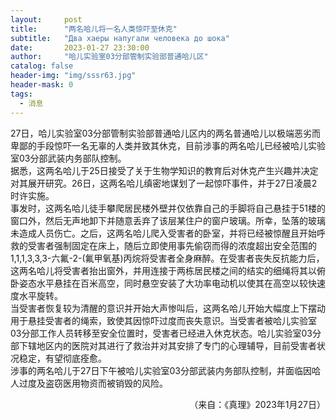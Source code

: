 ```yaml
---
layout:     post
title:      "两名哈儿将一名人类惊吓至休克"
subtitle:   "Два хаеры напугали человека до шока"
date:       2023-01-27 23:30:00
author:     "哈儿实验室03分部管制实验部普通哈儿区"
catalog: false
header-img: "img/sssr63.jpg"
header-mask: 0
tags:
  - 消息
---
```


27日，哈儿实验室03分部管制实验部普通哈儿区内的两名普通哈儿以极端恶劣而卑鄙的手段惊吓一名无辜的人类并致其休克，目前涉事的两名哈儿已经被哈儿实验室03分部武装内务部队控制。  
据悉，这两名哈儿于25日接受了关于生物学知识的教育后对休克产生兴趣并决定对其展开研究。26日，这两名哈儿缜密地谋划了一起惊吓事件，并于27日凌晨2时许实施。  
事发时，这两名哈儿徒手攀爬居民楼外壁并仅依靠自己的手脚将自己悬挂于51楼的窗口外，然后无声地卸下并随意丢弃了该层某住户的窗户玻璃。所幸，坠落的玻璃未造成人员伤亡。之后，这两名哈儿爬入受害者的卧室，并将已经被惊醒且开始呼救的受害者强制固定在床上，随后立即使用事先偷窃而得的浓度超出安全范围的1,1,1,3,3,3-六氟-2-(氟甲氧基)丙烷将受害者全身麻醉。在受害者丧失反抗能力后，这两名哈儿将受害者抬出窗外，并用连接于两栋居民楼之间的结实的细绳将其以俯卧姿态水平悬挂在百米高空，同时悬空安装了大功率电动机以使其在高空以较快速度水平旋转。  
当受害者恢复较为清醒的意识并开始大声惨叫后，这两名哈儿开始大幅度上下摆动用于悬挂受害者的绳索，致使其因惊吓过度而丧失意识。当受害者被哈儿实验室03分部工作人员转移至安全位置时，受害者已经进入休克状态。哈儿实验室03分部下辖地区内的医院对其进行了救治并对其安排了专门的心理辅导，目前受害者状况稳定，有望彻底痊愈。  
涉事的两名哈儿于27日下午被哈儿实验室03分部武装内务部队控制，并面临因哈人过度及盗窃医用物资而被销毁的风险。
<div style="text-align: right">（来自：《真理》2023年1月27日）</div>